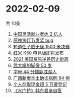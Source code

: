 # 2022-02-09
  共 10条

  <!-- BEGIN -->
  <!-- 最后更新时间:Wed Feb 09 2022 19:08:40 GMT+0000 (Coordinated Universal Time) -->
  1. [中国灵活就业者达 2 亿人](https://www.zhihu.com/search?q=灵活就业者)
1. [原神海灯节发奖 bug](https://www.zhihu.com/search?q=原神)
1. [短道任子威无缘 1500 米决赛](https://www.zhihu.com/search?q=短道速滑)
1. [红米 K50 电竞版即将发布](https://www.zhihu.com/search?q=红米发布)
1. [2021 美国贸易逆差历史新高](https://www.zhihu.com/search?q=美国贸易逆差)
1. [武大靖的脚像 50 岁](https://www.zhihu.com/search?q=武大靖)
1. [字母 44 分雄鹿胜湖人](https://www.zhihu.com/search?q=湖人)
1. [广西新增本土确诊病例 64 例](https://www.zhihu.com/search?q=广西疫情)
1. [个人存取现金超 5 万要登记](https://www.zhihu.com/search?q=个人存取)
1. [《水门桥》韩东君亲自答](https://www.zhihu.com/search?q=水门桥)
  <!-- END -->
  